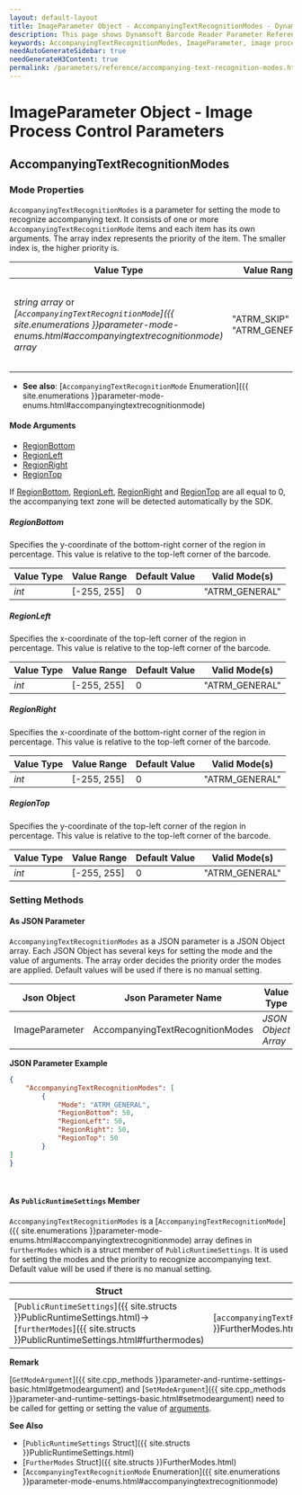 ```yaml
---
layout: default-layout
title: ImageParameter Object - AccompanyingTextRecognitionModes - Dynamsoft Barcode Reader Parameter Reference
description: This page shows Dynamsoft Barcode Reader Parameter Reference for ImageParameter Object - AccompanyingTextRecognitionModes.
keywords: AccompanyingTextRecognitionModes, ImageParameter, image process control parameters, parameter reference, parameter
needAutoGenerateSidebar: true
needGenerateH3Content: true
permalink: /parameters/reference/accompanying-text-recognition-modes.html
---
```


# ImageParameter Object - Image Process Control Parameters

## AccompanyingTextRecognitionModes  

### Mode Properties

`AccompanyingTextRecognitionModes` is a parameter for setting the mode to recognize accompanying text. It consists of one or more `AccompanyingTextRecognitionMode` items and each item has its own arguments. The array index represents the priority of the item. The smaller index is, the higher priority is.

| Value Type | Value Range | Default Value |
| ---------- | ----------- | ------------- |
| *string array* or *[`AccompanyingTextRecognitionMode`]({{ site.enumerations }}parameter-mode-enums.html#accompanyingtextrecognitionmode) array* | "ATRM_SKIP"<br>"ATRM_GENERAL" | ["ATRM_SKIP", "ATRM_SKIP", "ATRM_SKIP", "ATRM_SKIP", "ATRM_SKIP", "ATRM_SKIP", "ATRM_SKIP", "ATRM_SKIP"] |

- **See also**:
    [`AccompanyingTextRecognitionMode` Enumeration]({{ site.enumerations }}parameter-mode-enums.html#accompanyingtextrecognitionmode)

#### Mode Arguments

- [RegionBottom](#regionbottom)
- [RegionLeft](#regionleft)
- [RegionRight](#regionright)
- [RegionTop](#regiontop)

If [RegionBottom](#regionbottom), [RegionLeft](#regionleft), [RegionRight](#regionright) and [RegionTop](#regiontop) are all equal to 0, the accompanying text zone will be detected automatically by the SDK.

##### RegionBottom

Specifies the y-coordinate of the bottom-right corner of the region in percentage. This value is relative to the top-left corner of the barcode.

| Value Type | Value Range | Default Value | Valid Mode(s) |
| ---------- | ----------- | ------------- | ----------- |
| *int* | [-255, 255] | 0 | "ATRM_GENERAL" |

##### RegionLeft

Specifies the x-coordinate of the top-left corner of the region in percentage. This value is relative to the top-left corner of the barcode.

| Value Type | Value Range | Default Value | Valid Mode(s) |
| ---------- | ----------- | ------------- | ----------- |
| *int* | [-255, 255] | 0 | "ATRM_GENERAL" |  

##### RegionRight

Specifies the x-coordinate of the bottom-right corner of the region in percentage. This value is relative to the top-left corner of the barcode.

| Value Type | Value Range | Default Value | Valid Mode(s) |
| ---------- | ----------- | ------------- | ----------- |
| *int* | [-255, 255] | 0 | "ATRM_GENERAL" |  

##### RegionTop

Specifies the y-coordinate of the top-left corner of the region in percentage. This value is relative to the top-left corner of the barcode.

| Value Type | Value Range | Default Value | Valid Mode(s) | 
| ---------- | ----------- | ------------- | ----------- |
| *int* | [-255, 255] | 0 | "ATRM_GENERAL" |  

### Setting Methods

#### As JSON Parameter

`AccompanyingTextRecognitionModes` as a JSON parameter is a JSON Object array. Each JSON Object has several keys for setting the mode and the value of arguments. The array order decides the priority order the modes are applied. Default values will be used if there is no manual setting.

| Json Object | Json Parameter Name | Value Type |
| ----------- | ------------------- | ---------- |
| ImageParameter | AccompanyingTextRecognitionModes | *JSON Object Array* |

**JSON Parameter Example**

```json
{
    "AccompanyingTextRecognitionModes": [
        {
            "Mode": "ATRM_GENERAL",
            "RegionBottom": 50, 
            "RegionLeft": 50,
            "RegionRight": 50, 
            "RegionTop": 50
        }
]
}
```

&nbsp;

#### As `PublicRuntimeSettings` Member

`AccompanyingTextRecognitionModes` is a [`AccompanyingTextRecognitionMode`]({{ site.enumerations }}parameter-mode-enums.html#accompanyingtextrecognitionmode) array defines in `furtherModes` which is a struct member of `PublicRuntimeSettings`. It is used for setting the modes and the priority to recognize accompanying text. Default value will be used if there is no manual setting.

| Struct | Struct Member Name | Value Type |
| ------ | ------------------ | ---------- |
| [`PublicRuntimeSettings`]({{ site.structs }}PublicRuntimeSettings.html)->[`furtherModes`]({{ site.structs }}PublicRuntimeSettings.html#furthermodes) | [`accompanyingTextRecognitionModes`]({{ site.structs }}FurtherModes.html#accompanyingtextrecognitionmodes) | [`AccompanyingTextRecognitionMode`]({{ site.enumerations }}parameter-mode-enums.html#accompanyingtextrecognitionmode)[8] |

**Remark**

[`GetModeArgument`]({{ site.cpp_methods }}parameter-and-runtime-settings-basic.html#getmodeargument) and [`SetModeArgument`]({{ site.cpp_methods }}parameter-and-runtime-settings-basic.html#setmodeargument) need to be called for getting or setting the value of [arguments](#mode-arguments).

**See Also**

- [`PublicRuntimeSettings` Struct]({{ site.structs }}PublicRuntimeSettings.html)
- [`FurtherModes` Struct]({{ site.structs }}FurtherModes.html)
- [`AccompanyingTextRecognitionMode` Enumeration]({{ site.enumerations }}parameter-mode-enums.html#accompanyingtextrecognitionmode)

